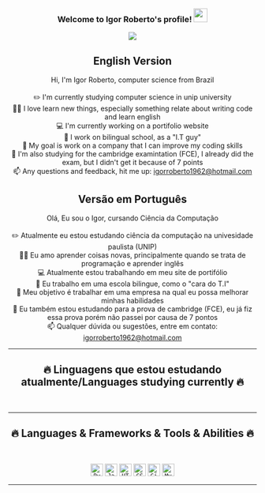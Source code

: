<h3 align="center">
  Welcome to Igor Roberto's profile!
  <img src="https://media.giphy.com/media/hvRJCLFzcasrR4ia7z/giphy.gif" width="28">
</h3>

<p align="center">
  <img src="https://readme-typing-svg.herokuapp.com?font=arial&color=%23E51414&center=true&lines=Full-stack+web+beginner;Always+wanting+to+learn+new+things;Full-stack+web+iniciante;Sempre+querendo+aprender+coisas+novas">
</p>

<h2 align="center">
  English Version 
</h2>

<p align="center">
  Hi, I'm Igor Roberto, computer science from Brazil
  <br>
  <br>
  ✏️ I'm currently studying computer science in unip university
  <br>
  👨‍💻 I love learn new things, especially something relate about writing code and learn english
  <br>
  💻 I'm currently working on a portifolio website
  <br>
  🏫 I work on bilingual school, as a "I.T guy"
  <br>
  🎯 My goal is work on a company that I can improve my coding skills
  <br>
  🚀 I'm also studying for the cambridge examintation (FCE), I already did the exam, but I didn't get it because of 7 points
  <br>
  📫 Any questions and feedback, hit me up: <a href="mailto: igorroberto1962@hotmail.com">igorroberto1962@hotmail.com</a>
</p>


<h2 align="center">
  Versão em Português
</h2>

<p align="center">
  Olá, Eu sou o Igor, cursando Ciência da Computação
  <br>
  <br>
  ✏️ Atualmente eu estou estudando ciência da computação na univesidade paulista (UNIP) 
  <br>
  👨‍💻 Eu amo aprender coisas novas, principalmente quando se trata de programação e aprender inglês
  <br>
  💻 Atualmente estou trabalhando em meu site de portifólio
  <br>
  🏫 Eu trabalho em uma escola bilingue, como o "cara do T.I"
  <br>
  🎯 Meu objetivo é trabalhar em uma empresa na qual eu possa melhorar minhas habilidades
  <br>
  🚀 Eu também estou estudando para a prova de cambridge (FCE), eu já fiz essa prova porém não passei por causa de 7 pontos
  <br>
  📫 Qualquer dúvida ou sugestões, entre em contato: <a href="mailto: igorroberto1962@hotmail.com">igorroberto1962@hotmail.com</a>
</p>

<hr>
<h2 align="center">🔥 Linguagens que estou estudando atualmente/Languages studying currently 🔥</h2>
<br>

<hr>
<h2 align="center">🔥 Languages & Frameworks & Tools & Abilities 🔥</h2>
<br>
<p align="center">
  <code><img title="Python" height="25" src="images/python-original.svg"></code>
  <code><img title="Javascript" height="25" src="images/javascript.svg"></code>
  <code><img title="HTML5" height="25" src="images/html5.svg"></code>
  <code><img title="CSS" height="25" src="images/css.svg"></code>
  <code><img title="GitHub" height="25" src="images/github.svg"></code>
  <code><img title="MySQL" height="25" src="images/mysql.svg"></code>
 
</p>
<hr>
